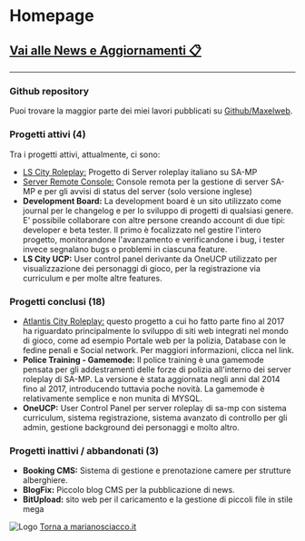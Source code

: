 # Homepage

## [Vai alle News e Aggiornamenti 📋](news)

---

### Github repository

Puoi trovare la maggior parte dei miei lavori pubblicati su [Github/Maxelweb](https://github.com/Maxelweb/).


### Progetti attivi (4)

Tra i progetti attivi, attualmente, ci sono:

- [LS City Roleplay:](https://lscity.org) Progetto di Server roleplay italiano su SA-MP
- [Server Remote Console:](https://src.debug.ovh) Console remota per la gestione di server SA-MP e per gli avvisi di status del server (solo versione inglese)
- **Development Board:** La development board è un sito utilizzato come journal per le changelog e per lo sviluppo di progetti di qualsiasi genere. E' possibile collaborare con altre persone creando account di due tipi: developer e beta tester. Il primo è focalizzato nel gestire l'intero progetto, monitorandone l'avanzamento e verificandone i bug, i tester invece segnalano bugs o problemi in ciascuna feature.
- **LS City UCP:** User control panel derivante da OneUCP utilizzato per visualizzazione dei personaggi
di gioco, per la registrazione via curriculum e per molte altre features.


### Progetti conclusi (18)

- [Atlantis City Roleplay:](acrp) questo progetto a cui ho fatto parte fino al 2017 ha riguardato principalmente lo sviluppo di siti web integrati nel mondo di gioco, come ad esempio Portale web per la polizia, Database con le fedine penali e Social network. Per maggiori informazioni, clicca nel link.
- **Police Training - Gamemode:** Il police training è una gamemode pensata per gli addestramenti
delle forze di polizia all'interno dei server roleplay di SA-MP. La versione è stata aggiornata negli anni dal 2014 fino al 2017, introducendo tuttavia poche novità. La gamemode è relativamente semplice e non munita di MYSQL. 
- **OneUCP:** User Control Panel per server roleplay di sa-mp con sistema curriculum, sistema registrazione,
sistema avanzato di controllo per gli admin, gestione background dei personaggi e molto altro.


### Progetti inattivi / abbandonati (3)

- **Booking CMS:** Sistema di gestione e prenotazione camere per strutture alberghiere.
- **BlogFix:** Piccolo blog CMS per la pubblicazione di news.
- **BitUpload:** sito web per il caricamento e la gestione di piccoli file in stile mega


![Logo](https://marianosciacco.it/images/favicon.png) [Torna a marianosciacco.it](https://marianosciacco.it)
